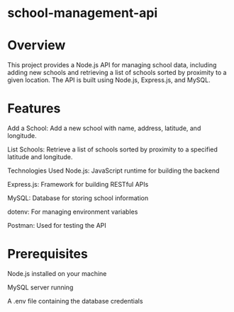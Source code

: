 # school-management-api 

# Overview
This project provides a Node.js API for managing school data, including adding new schools and retrieving a list of schools sorted by proximity to a given location. The API is built using Node.js, Express.js, and MySQL.

# Features
Add a School: Add a new school with name, address, latitude, and longitude.

List Schools: Retrieve a list of schools sorted by proximity to a specified latitude and longitude.

Technologies Used
Node.js: JavaScript runtime for building the backend

Express.js: Framework for building RESTful APIs

MySQL: Database for storing school information

dotenv: For managing environment variables

Postman: Used for testing the API

# Prerequisites
Node.js installed on your machine

MySQL server running

A .env file containing the database credentials

